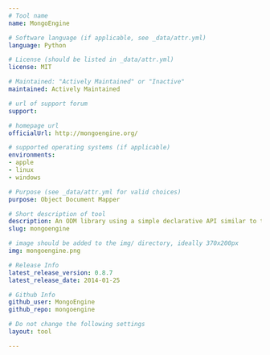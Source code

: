 ```yaml
---
# Tool name
name: MongoEngine

# Software language (if applicable, see _data/attr.yml)
language: Python

# License (should be listed in _data/attr.yml)
license: MIT

# Maintained: "Actively Maintained" or "Inactive"
maintained: Actively Maintained

# url of support forum
support: 

# homepage url
officialUrl: http://mongoengine.org/

# supported operating systems (if applicable)
environments:
- apple
- linux
- windows

# Purpose (see _data/attr.yml for valid choices)
purpose: Object Document Mapper

# Short description of tool
description: An ODM library using a simple declarative API similar to the Django ORM.
slug: mongoengine

# image should be added to the img/ directory, ideally 370x200px
img: mongoengine.png

# Release Info
latest_release_version: 0.8.7
latest_release_date: 2014-01-25

# Github Info
github_user: MongoEngine
github_repo: mongoengine

# Do not change the following settings
layout: tool

---
```


